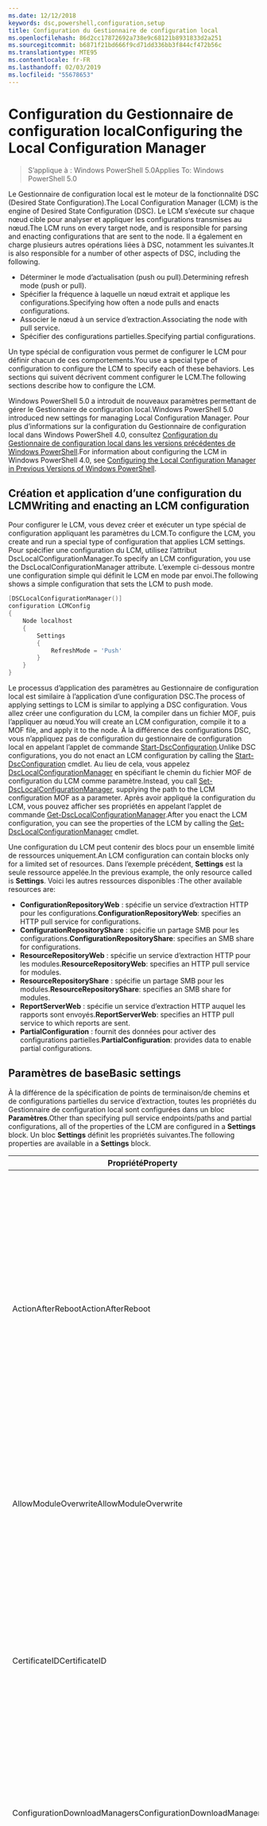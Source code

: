 ```yaml
---
ms.date: 12/12/2018
keywords: dsc,powershell,configuration,setup
title: Configuration du Gestionnaire de configuration local
ms.openlocfilehash: 86d2cc17872692a738e9c68121b8931833d2a251
ms.sourcegitcommit: b6871f21bd666f9cd71dd336bb3f844cf472b56c
ms.translationtype: MTE95
ms.contentlocale: fr-FR
ms.lasthandoff: 02/03/2019
ms.locfileid: "55678653"
---
```

# <a name="configuring-the-local-configuration-manager"></a><span data-ttu-id="19454-103">Configuration du Gestionnaire de configuration local</span><span class="sxs-lookup"><span data-stu-id="19454-103">Configuring the Local Configuration Manager</span></span>

> <span data-ttu-id="19454-104">S’applique à : Windows PowerShell 5.0</span><span class="sxs-lookup"><span data-stu-id="19454-104">Applies To: Windows PowerShell 5.0</span></span>

<span data-ttu-id="19454-105">Le Gestionnaire de configuration local est le moteur de la fonctionnalité DSC (Desired State Configuration).</span><span class="sxs-lookup"><span data-stu-id="19454-105">The Local Configuration Manager (LCM) is the engine of Desired State Configuration (DSC).</span></span>
<span data-ttu-id="19454-106">Le LCM s’exécute sur chaque nœud cible pour analyser et appliquer les configurations transmises au nœud.</span><span class="sxs-lookup"><span data-stu-id="19454-106">The LCM runs on every target node, and is responsible for parsing and enacting configurations that are sent to the node.</span></span>
<span data-ttu-id="19454-107">Il a également en charge plusieurs autres opérations liées à DSC, notamment les suivantes.</span><span class="sxs-lookup"><span data-stu-id="19454-107">It is also responsible for a number of other aspects of DSC, including the following.</span></span>

- <span data-ttu-id="19454-108">Déterminer le mode d’actualisation (push ou pull).</span><span class="sxs-lookup"><span data-stu-id="19454-108">Determining refresh mode (push or pull).</span></span>
- <span data-ttu-id="19454-109">Spécifier la fréquence à laquelle un nœud extrait et applique les configurations.</span><span class="sxs-lookup"><span data-stu-id="19454-109">Specifying how often a node pulls and enacts configurations.</span></span>
- <span data-ttu-id="19454-110">Associer le nœud à un service d’extraction.</span><span class="sxs-lookup"><span data-stu-id="19454-110">Associating the node with pull service.</span></span>
- <span data-ttu-id="19454-111">Spécifier des configurations partielles.</span><span class="sxs-lookup"><span data-stu-id="19454-111">Specifying partial configurations.</span></span>

<span data-ttu-id="19454-112">Un type spécial de configuration vous permet de configurer le LCM pour définir chacun de ces comportements.</span><span class="sxs-lookup"><span data-stu-id="19454-112">You use a special type of configuration to configure the LCM to specify each of these behaviors.</span></span>
<span data-ttu-id="19454-113">Les sections qui suivent décrivent comment configurer le LCM.</span><span class="sxs-lookup"><span data-stu-id="19454-113">The following sections describe how to configure the LCM.</span></span>

<span data-ttu-id="19454-114">Windows PowerShell 5.0 a introduit de nouveaux paramètres permettant de gérer le Gestionnaire de configuration local.</span><span class="sxs-lookup"><span data-stu-id="19454-114">Windows PowerShell 5.0 introduced new settings for managing Local Configuration Manager.</span></span>
<span data-ttu-id="19454-115">Pour plus d’informations sur la configuration du Gestionnaire de configuration local dans Windows PowerShell 4.0, consultez [Configuration du Gestionnaire de configuration local dans les versions précédentes de Windows PowerShell](metaconfig4.md).</span><span class="sxs-lookup"><span data-stu-id="19454-115">For information about configuring the LCM in Windows PowerShell 4.0, see [Configuring the Local Configuration Manager in Previous Versions of Windows PowerShell](metaconfig4.md).</span></span>

## <a name="writing-and-enacting-an-lcm-configuration"></a><span data-ttu-id="19454-116">Création et application d’une configuration du LCM</span><span class="sxs-lookup"><span data-stu-id="19454-116">Writing and enacting an LCM configuration</span></span>

<span data-ttu-id="19454-117">Pour configurer le LCM, vous devez créer et exécuter un type spécial de configuration appliquant les paramètres du LCM.</span><span class="sxs-lookup"><span data-stu-id="19454-117">To configure the LCM, you create and run a special type of configuration that applies LCM settings.</span></span>
<span data-ttu-id="19454-118">Pour spécifier une configuration du LCM, utilisez l’attribut DscLocalConfigurationManager.</span><span class="sxs-lookup"><span data-stu-id="19454-118">To specify an LCM configuration, you use the DscLocalConfigurationManager attribute.</span></span>
<span data-ttu-id="19454-119">L’exemple ci-dessous montre une configuration simple qui définit le LCM en mode par envoi.</span><span class="sxs-lookup"><span data-stu-id="19454-119">The following shows a simple configuration that sets the LCM to push mode.</span></span>

```powershell
[DSCLocalConfigurationManager()]
configuration LCMConfig
{
    Node localhost
    {
        Settings
        {
            RefreshMode = 'Push'
        }
    }
}
```

<span data-ttu-id="19454-120">Le processus d’application des paramètres au Gestionnaire de configuration local est similaire à l’application d’une configuration DSC.</span><span class="sxs-lookup"><span data-stu-id="19454-120">The process of applying settings to LCM is similar to applying a DSC configuration.</span></span>
<span data-ttu-id="19454-121">Vous allez créer une configuration du LCM, la compiler dans un fichier MOF, puis l’appliquer au nœud.</span><span class="sxs-lookup"><span data-stu-id="19454-121">You will create an LCM configuration, compile it to a MOF file, and apply it to the node.</span></span>
<span data-ttu-id="19454-122">À la différence des configurations DSC, vous n’appliquez pas de configuration du gestionnaire de configuration local en appelant l’applet de commande [Start-DscConfiguration](/powershell/module/psdesiredstateconfiguration/start-dscconfiguration).</span><span class="sxs-lookup"><span data-stu-id="19454-122">Unlike DSC configurations, you do not enact an LCM configuration by calling the [Start-DscConfiguration](/powershell/module/psdesiredstateconfiguration/start-dscconfiguration) cmdlet.</span></span>
<span data-ttu-id="19454-123">Au lieu de cela, vous appelez [DscLocalConfigurationManager](/powershell/module/PSDesiredStateConfiguration/Set-DscLocalConfigurationManager) en spécifiant le chemin du fichier MOF de configuration du LCM comme paramètre.</span><span class="sxs-lookup"><span data-stu-id="19454-123">Instead, you call [Set-DscLocalConfigurationManager](/powershell/module/PSDesiredStateConfiguration/Set-DscLocalConfigurationManager), supplying the path to the LCM configuration MOF as a parameter.</span></span>
<span data-ttu-id="19454-124">Après avoir appliqué la configuration du LCM, vous pouvez afficher ses propriétés en appelant l’applet de commande [Get-DscLocalConfigurationManager](/powershell/module/PSDesiredStateConfiguration/Get-DscLocalConfigurationManager).</span><span class="sxs-lookup"><span data-stu-id="19454-124">After you enact the LCM configuration, you can see the properties of the LCM by calling the [Get-DscLocalConfigurationManager](/powershell/module/PSDesiredStateConfiguration/Get-DscLocalConfigurationManager) cmdlet.</span></span>

<span data-ttu-id="19454-125">Une configuration du LCM peut contenir des blocs pour un ensemble limité de ressources uniquement.</span><span class="sxs-lookup"><span data-stu-id="19454-125">An LCM configuration can contain blocks only for a limited set of resources.</span></span>
<span data-ttu-id="19454-126">Dans l’exemple précédent, **Settings** est la seule ressource appelée.</span><span class="sxs-lookup"><span data-stu-id="19454-126">In the previous example, the only resource called is **Settings**.</span></span>
<span data-ttu-id="19454-127">Voici les autres ressources disponibles :</span><span class="sxs-lookup"><span data-stu-id="19454-127">The other available resources are:</span></span>

* <span data-ttu-id="19454-128">**ConfigurationRepositoryWeb** : spécifie un service d’extraction HTTP pour les configurations.</span><span class="sxs-lookup"><span data-stu-id="19454-128">**ConfigurationRepositoryWeb**: specifies an HTTP pull service for configurations.</span></span>
* <span data-ttu-id="19454-129">**ConfigurationRepositoryShare** : spécifie un partage SMB pour les configurations.</span><span class="sxs-lookup"><span data-stu-id="19454-129">**ConfigurationRepositoryShare**: specifies an SMB share for configurations.</span></span>
* <span data-ttu-id="19454-130">**ResourceRepositoryWeb** : spécifie un service d’extraction HTTP pour les modules.</span><span class="sxs-lookup"><span data-stu-id="19454-130">**ResourceRepositoryWeb**: specifies an HTTP pull service for modules.</span></span>
* <span data-ttu-id="19454-131">**ResourceRepositoryShare** : spécifie un partage SMB pour les modules.</span><span class="sxs-lookup"><span data-stu-id="19454-131">**ResourceRepositoryShare**: specifies an SMB share for modules.</span></span>
* <span data-ttu-id="19454-132">**ReportServerWeb** : spécifie un service d’extraction HTTP auquel les rapports sont envoyés.</span><span class="sxs-lookup"><span data-stu-id="19454-132">**ReportServerWeb**: specifies an HTTP pull service to which reports are sent.</span></span>
* <span data-ttu-id="19454-133">**PartialConfiguration** : fournit des données pour activer des configurations partielles.</span><span class="sxs-lookup"><span data-stu-id="19454-133">**PartialConfiguration**: provides data to enable partial configurations.</span></span>

## <a name="basic-settings"></a><span data-ttu-id="19454-134">Paramètres de base</span><span class="sxs-lookup"><span data-stu-id="19454-134">Basic settings</span></span>

<span data-ttu-id="19454-135">À la différence de la spécification de points de terminaison/de chemins et de configurations partielles du service d’extraction, toutes les propriétés du Gestionnaire de configuration local sont configurées dans un bloc **Paramètres**.</span><span class="sxs-lookup"><span data-stu-id="19454-135">Other than specifying pull service endpoints/paths and partial configurations, all of the properties of the LCM are configured in a **Settings** block.</span></span>
<span data-ttu-id="19454-136">Un bloc **Settings** définit les propriétés suivantes.</span><span class="sxs-lookup"><span data-stu-id="19454-136">The following properties are available in a **Settings** block.</span></span>

|  <span data-ttu-id="19454-137">Propriété</span><span class="sxs-lookup"><span data-stu-id="19454-137">Property</span></span>  |  <span data-ttu-id="19454-138">Type</span><span class="sxs-lookup"><span data-stu-id="19454-138">Type</span></span>  |  <span data-ttu-id="19454-139">Description</span><span class="sxs-lookup"><span data-stu-id="19454-139">Description</span></span>   |
|----------- |------- |--------------- |
| <span data-ttu-id="19454-140">ActionAfterReboot</span><span class="sxs-lookup"><span data-stu-id="19454-140">ActionAfterReboot</span></span>| <span data-ttu-id="19454-141">string</span><span class="sxs-lookup"><span data-stu-id="19454-141">string</span></span>| <span data-ttu-id="19454-142">Spécifie le comportement après un redémarrage survenant pendant l’application d’une configuration.</span><span class="sxs-lookup"><span data-stu-id="19454-142">Specifies what happens after a reboot during the application of a configuration.</span></span> <span data-ttu-id="19454-143">Les valeurs possibles sont __ContinueConfiguration__ et __StopConfiguration__.</span><span class="sxs-lookup"><span data-stu-id="19454-143">The possible values are __"ContinueConfiguration"__ and __"StopConfiguration"__.</span></span> <ul><li> <span data-ttu-id="19454-144">Avec la valeur __ContinueConfiguration__, l’application de la configuration actuelle se poursuit après le redémarrage de l’ordinateur.</span><span class="sxs-lookup"><span data-stu-id="19454-144">__ContinueConfiguration__: Continue applying the current configuration after machine reboot.</span></span> <span data-ttu-id="19454-145">Il s’agit de la valeur par défaut</span><span class="sxs-lookup"><span data-stu-id="19454-145">This is the default value</span></span></li><li><span data-ttu-id="19454-146">Avec la valeur __StopConfiguration__, l’application de la configuration actuelle s’arrête après le redémarrage de l’ordinateur.</span><span class="sxs-lookup"><span data-stu-id="19454-146">__StopConfiguration__: Stop the current configuration after machine reboot.</span></span></li></ul>|
| <span data-ttu-id="19454-147">AllowModuleOverwrite</span><span class="sxs-lookup"><span data-stu-id="19454-147">AllowModuleOverwrite</span></span>| <span data-ttu-id="19454-148">bool</span><span class="sxs-lookup"><span data-stu-id="19454-148">bool</span></span>| <span data-ttu-id="19454-149">__$TRUE__ si de nouvelles configurations téléchargées dans le service d’extraction sont autorisées à remplacer les anciennes sur le nœud cible.</span><span class="sxs-lookup"><span data-stu-id="19454-149">__$TRUE__ if new configurations downloaded from the pull service are allowed to overwrite the old ones on the target node.</span></span> <span data-ttu-id="19454-150">Autrement, définissez-la sur $FALSE.</span><span class="sxs-lookup"><span data-stu-id="19454-150">Otherwise, $FALSE.</span></span>|
| <span data-ttu-id="19454-151">CertificateID</span><span class="sxs-lookup"><span data-stu-id="19454-151">CertificateID</span></span>| <span data-ttu-id="19454-152">string</span><span class="sxs-lookup"><span data-stu-id="19454-152">string</span></span>| <span data-ttu-id="19454-153">Empreinte d’un certificat utilisée pour sécuriser les informations d’identification transmise dans une configuration.</span><span class="sxs-lookup"><span data-stu-id="19454-153">The thumbprint of a certificate used to secure credentials passed in a configuration.</span></span> <span data-ttu-id="19454-154">Pour plus d’informations, consultez [Want to secure credentials in Windows PowerShell Desired State Configuration](http://blogs.msdn.com/b/powershell/archive/2014/01/31/want-to-secure-credentials-in-windows-powershell-desired-state-configuration.aspx)? (Sécuriser les informations d’identification dans DSC Windows PowerShell).</span><span class="sxs-lookup"><span data-stu-id="19454-154">For more information see [Want to secure credentials in Windows PowerShell Desired State Configuration](http://blogs.msdn.com/b/powershell/archive/2014/01/31/want-to-secure-credentials-in-windows-powershell-desired-state-configuration.aspx)?.</span></span> <br> <span data-ttu-id="19454-155">__Remarque :__ ceci est géré automatiquement si vous utilisez le service d’extraction Azure Automation DSC.</span><span class="sxs-lookup"><span data-stu-id="19454-155">__Note:__ this is managed automatically if using Azure Automation DSC pull service.</span></span>|
| <span data-ttu-id="19454-156">ConfigurationDownloadManagers</span><span class="sxs-lookup"><span data-stu-id="19454-156">ConfigurationDownloadManagers</span></span>| <span data-ttu-id="19454-157">CimInstance[]</span><span class="sxs-lookup"><span data-stu-id="19454-157">CimInstance[]</span></span>| <span data-ttu-id="19454-158">Obsolète.</span><span class="sxs-lookup"><span data-stu-id="19454-158">Obsolete.</span></span> <span data-ttu-id="19454-159">Utilisez les blocs __ConfigurationRepositoryWeb__ et __ConfigurationRepositoryShare__ pour définir les points de terminaison du service d’extraction de configuration.</span><span class="sxs-lookup"><span data-stu-id="19454-159">Use __ConfigurationRepositoryWeb__ and __ConfigurationRepositoryShare__ blocks to define configuration pull service endpoints.</span></span>|
| <span data-ttu-id="19454-160">ConfigurationID</span><span class="sxs-lookup"><span data-stu-id="19454-160">ConfigurationID</span></span>| <span data-ttu-id="19454-161">string</span><span class="sxs-lookup"><span data-stu-id="19454-161">string</span></span>| <span data-ttu-id="19454-162">Pour la rétrocompatibilité avec des versions plus anciennes du service d’extraction.</span><span class="sxs-lookup"><span data-stu-id="19454-162">For backwards compatibility with older pull service versions.</span></span> <span data-ttu-id="19454-163">Un GUID qui identifie le fichier de configuration à obtenir d’un service d’extraction.</span><span class="sxs-lookup"><span data-stu-id="19454-163">A GUID that identifies the configuration file to get from a pull service.</span></span> <span data-ttu-id="19454-164">Le nœud extrait les configurations du service d’extraction si le nom du fichier de configuration MOF est ConfigurationID.mof.</span><span class="sxs-lookup"><span data-stu-id="19454-164">The node will pull configurations on the pull service if the name of the configuration MOF is named ConfigurationID.mof.</span></span><br> <span data-ttu-id="19454-165">__Remarque__ : si vous définissez cette propriété, l’enregistrement du nœud auprès d’un service d’extraction avec __RegistrationKey__ ne fonctionne pas.</span><span class="sxs-lookup"><span data-stu-id="19454-165">__Note:__ If you set this property, registering the node with a pull service by using __RegistrationKey__ does not work.</span></span> <span data-ttu-id="19454-166">Pour plus d’informations, consultez [Configuration d’un client collecteur à l’aide des noms de configuration](../pull-server/pullClientConfigNames.md).</span><span class="sxs-lookup"><span data-stu-id="19454-166">For more information, see [Setting up a pull client with configuration names](../pull-server/pullClientConfigNames.md).</span></span>|
| <span data-ttu-id="19454-167">ConfigurationMode</span><span class="sxs-lookup"><span data-stu-id="19454-167">ConfigurationMode</span></span>| <span data-ttu-id="19454-168">string</span><span class="sxs-lookup"><span data-stu-id="19454-168">string</span></span> | <span data-ttu-id="19454-169">Spécifie de quelle façon le LCM applique réellement la configuration aux nœuds cibles.</span><span class="sxs-lookup"><span data-stu-id="19454-169">Specifies how the LCM actually applies the configuration to the target nodes.</span></span> <span data-ttu-id="19454-170">Les valeurs possibles sont __"ApplyOnly"__,__"ApplyAndMonitor"__ et __"ApplyAndAutoCorrect"__.</span><span class="sxs-lookup"><span data-stu-id="19454-170">Possible values are __"ApplyOnly"__,__"ApplyAndMonitor"__, and __"ApplyAndAutoCorrect"__.</span></span> <ul><li><span data-ttu-id="19454-171">La valeur __ApplyOnly__ indique à DSC d’appliquer la configuration et de ne faire aucune autre opération, sauf si une nouvelle configuration est transmise au nœud cible ou est extraite d’un service.</span><span class="sxs-lookup"><span data-stu-id="19454-171">__ApplyOnly__: DSC applies the configuration and does nothing further unless a new configuration is pushed to the target node or when a new configuration is pulled from a service.</span></span> <span data-ttu-id="19454-172">Après l’application initiale d’une nouvelle configuration, DSC ne vérifie pas si le nœud cible est encore dans l’état précédemment configuré.</span><span class="sxs-lookup"><span data-stu-id="19454-172">After initial application of a new configuration, DSC does not check for drift from a previously configured state.</span></span> <span data-ttu-id="19454-173">Notez que DSC tente d’appliquer la configuration jusqu’à ce que l’opération aboutisse avant que __ApplyOnly__ ne prenne effet.</span><span class="sxs-lookup"><span data-stu-id="19454-173">Note that DSC will attempt to apply the configuration until it is successful before __ApplyOnly__ takes effect.</span></span> </li><li> <span data-ttu-id="19454-174">La valeur __ApplyAndMonitor__ est la valeur par défaut.</span><span class="sxs-lookup"><span data-stu-id="19454-174">__ApplyAndMonitor__: This is the default value.</span></span> <span data-ttu-id="19454-175">indique au LCM d’appliquer chaque nouvelle configuration.</span><span class="sxs-lookup"><span data-stu-id="19454-175">The LCM applies any new configurations.</span></span> <span data-ttu-id="19454-176">Après l’application initiale d’une nouvelle configuration, DSC vérifie si le nœud cible est dans l’état souhaité et, si ce n’est pas le cas, signale l’écart dans les journaux.</span><span class="sxs-lookup"><span data-stu-id="19454-176">After initial application of a new configuration, if the target node drifts from the desired state, DSC reports the discrepancy in logs.</span></span> <span data-ttu-id="19454-177">Notez que DSC tente d’appliquer la configuration jusqu’à ce que l’opération aboutisse avant que __ApplyAndMonitor__ ne prenne effet.</span><span class="sxs-lookup"><span data-stu-id="19454-177">Note that DSC will attempt to apply the configuration until it is successful before __ApplyAndMonitor__ takes effect.</span></span></li><li><span data-ttu-id="19454-178">La valeur __ApplyAndAutoCorrect__ indique à DSC d’appliquer chaque nouvelle configuration.</span><span class="sxs-lookup"><span data-stu-id="19454-178">__ApplyAndAutoCorrect__: DSC applies any new configurations.</span></span> <span data-ttu-id="19454-179">Après l’application initiale d’une nouvelle configuration, DSC vérifie si le nœud cible est dans l’état souhaité et, si ce n’est pas le cas, il signale l’écart dans les journaux, puis il réapplique la configuration actuelle.</span><span class="sxs-lookup"><span data-stu-id="19454-179">After initial application of a new configuration, if the target node drifts from the desired state, DSC reports the discrepancy in logs, and then re-applies the current configuration.</span></span></li></ul>|
| <span data-ttu-id="19454-180">ConfigurationModeFrequencyMins</span><span class="sxs-lookup"><span data-stu-id="19454-180">ConfigurationModeFrequencyMins</span></span>| <span data-ttu-id="19454-181">UInt32</span><span class="sxs-lookup"><span data-stu-id="19454-181">UInt32</span></span>| <span data-ttu-id="19454-182">Fréquence, en minutes, à laquelle la configuration actuelle est vérifiée et appliquée.</span><span class="sxs-lookup"><span data-stu-id="19454-182">How often, in minutes, the current configuration is checked and applied.</span></span> <span data-ttu-id="19454-183">Cette propriété est ignorée si la propriété ConfigurationMode est définie sur ApplyOnly.</span><span class="sxs-lookup"><span data-stu-id="19454-183">This property is ignored if the ConfigurationMode property is set to ApplyOnly.</span></span> <span data-ttu-id="19454-184">La valeur par défaut est 15.</span><span class="sxs-lookup"><span data-stu-id="19454-184">The default value is 15.</span></span>|
| <span data-ttu-id="19454-185">DebugMode</span><span class="sxs-lookup"><span data-stu-id="19454-185">DebugMode</span></span>| <span data-ttu-id="19454-186">string</span><span class="sxs-lookup"><span data-stu-id="19454-186">string</span></span>| <span data-ttu-id="19454-187">Les valeurs possibles sont __None__, __ForceModuleImport__ et __All__.</span><span class="sxs-lookup"><span data-stu-id="19454-187">Possible values are __None__, __ForceModuleImport__, and __All__.</span></span> <ul><li><span data-ttu-id="19454-188">Définissez cette propriété sur __None__ pour utiliser les ressources mises en cache.</span><span class="sxs-lookup"><span data-stu-id="19454-188">Set to __None__ to use cached resources.</span></span> <span data-ttu-id="19454-189">Il s’agit de la valeur par défaut qui doit être utilisée dans les scénarios de production.</span><span class="sxs-lookup"><span data-stu-id="19454-189">This is the default and should be used in production scenarios.</span></span></li><li><span data-ttu-id="19454-190">Définissez cette propriété sur __ForceModuleImport__ pour forcer le gestionnaire de configuration local à recharger tous les modules de ressources DSC, même ceux ayant déjà été chargés et mis en cache.</span><span class="sxs-lookup"><span data-stu-id="19454-190">Setting to __ForceModuleImport__, causes the LCM to reload any DSC resource modules, even if they have been previously loaded and cached.</span></span> <span data-ttu-id="19454-191">Ce comportement diminue les performances de DSC, car chaque module utilisé est systématiquement rechargé.</span><span class="sxs-lookup"><span data-stu-id="19454-191">This impacts the performance of DSC operations as each module is reloaded on use.</span></span> <span data-ttu-id="19454-192">En général, vous utilisez cette valeur lors du débogage d’une ressource.</span><span class="sxs-lookup"><span data-stu-id="19454-192">Typically you would use this value while debugging a resource</span></span></li><li><span data-ttu-id="19454-193">Dans cette version, __All__ est équivalent à __ForceModuleImport__</span><span class="sxs-lookup"><span data-stu-id="19454-193">In this release, __All__ is same as __ForceModuleImport__</span></span></li></ul> |
| <span data-ttu-id="19454-194">RebootNodeIfNeeded</span><span class="sxs-lookup"><span data-stu-id="19454-194">RebootNodeIfNeeded</span></span>| <span data-ttu-id="19454-195">bool</span><span class="sxs-lookup"><span data-stu-id="19454-195">bool</span></span>| <span data-ttu-id="19454-196">Affectez la valeur `$true` à permettent aux ressources de redémarrer le nœud à l’aide de la `$global:DSCMachineStatus` indicateur.</span><span class="sxs-lookup"><span data-stu-id="19454-196">Set this to `$true` to allow resources to reboot the Node using the `$global:DSCMachineStatus` flag.</span></span> <span data-ttu-id="19454-197">Sinon, vous devez redémarrer manuellement le nœud.</span><span class="sxs-lookup"><span data-stu-id="19454-197">Otherwise, you will have to manually reboot the node for any configuration that requires it.</span></span> <span data-ttu-id="19454-198">La valeur par défaut est `$false`.</span><span class="sxs-lookup"><span data-stu-id="19454-198">The default value is `$false`.</span></span> <span data-ttu-id="19454-199">Pour utiliser ce paramètre lorsqu’une condition de redémarrage est imposée par autre chose que DSC (par exemple Windows Installer), combinez ce paramètre avec le module [xPendingReboot](https://github.com/powershell/xpendingreboot).</span><span class="sxs-lookup"><span data-stu-id="19454-199">To use this setting when a reboot condition is enacted by something other than DSC (such as Windows Installer), combine this setting with the [xPendingReboot](https://github.com/powershell/xpendingreboot) module.</span></span>|
| <span data-ttu-id="19454-200">RefreshMode</span><span class="sxs-lookup"><span data-stu-id="19454-200">RefreshMode</span></span>| <span data-ttu-id="19454-201">string</span><span class="sxs-lookup"><span data-stu-id="19454-201">string</span></span>| <span data-ttu-id="19454-202">Spécifie de quelle façon le LCM obtient les configurations.</span><span class="sxs-lookup"><span data-stu-id="19454-202">Specifies how the LCM gets configurations.</span></span> <span data-ttu-id="19454-203">Les valeurs possibles sont __Disabled__, __Push__ et __Pull__.</span><span class="sxs-lookup"><span data-stu-id="19454-203">The possible values are __"Disabled"__, __"Push"__, and __"Pull"__.</span></span> <ul><li><span data-ttu-id="19454-204">La valeur __Disabled__ désactive les configurations DSC pour ce nœud.</span><span class="sxs-lookup"><span data-stu-id="19454-204">__Disabled__: DSC configurations are disabled for this node.</span></span></li><li> <span data-ttu-id="19454-205">La valeur __Push__ lance les configurations en appelant l’applet de commande [Start-DscConfiguration](/powershell/module/psdesiredstateconfiguration/start-dscconfiguration).</span><span class="sxs-lookup"><span data-stu-id="19454-205">__Push__: Configurations are initiated by calling the [Start-DscConfiguration](/powershell/module/psdesiredstateconfiguration/start-dscconfiguration) cmdlet.</span></span> <span data-ttu-id="19454-206">Chaque configuration est immédiatement appliquée au nœud.</span><span class="sxs-lookup"><span data-stu-id="19454-206">The configuration is applied immediately to the node.</span></span> <span data-ttu-id="19454-207">Il s'agit de la valeur par défaut.</span><span class="sxs-lookup"><span data-stu-id="19454-207">This is the default value.</span></span></li><li><span data-ttu-id="19454-208">__Pull__ : le nœud est configuré pour vérifier régulièrement les configurations disponibles sur un service d’extraction ou un chemin SMB.</span><span class="sxs-lookup"><span data-stu-id="19454-208">__Pull:__ The node is configured to regularly check for configurations from a pull service or SMB path.</span></span> <span data-ttu-id="19454-209">Si cette propriété a la valeur __Pull__, vous devez spécifier un chemin HTTP (service) ou SMB (partage) dans un bloc __ConfigurationRepositoryWeb__ ou __ConfigurationRepositoryShare__.</span><span class="sxs-lookup"><span data-stu-id="19454-209">If this property is set to __Pull__, you must specify an HTTP (service) or SMB (share) path in a __ConfigurationRepositoryWeb__ or __ConfigurationRepositoryShare__ block.</span></span></li></ul>|
| <span data-ttu-id="19454-210">RefreshFrequencyMins</span><span class="sxs-lookup"><span data-stu-id="19454-210">RefreshFrequencyMins</span></span>| <span data-ttu-id="19454-211">Uint32</span><span class="sxs-lookup"><span data-stu-id="19454-211">Uint32</span></span>| <span data-ttu-id="19454-212">L’intervalle de temps, en minutes, auquel le LCM contrôle un service d’extraction pour obtenir des configurations mises à jour.</span><span class="sxs-lookup"><span data-stu-id="19454-212">The time interval, in minutes, at which the LCM checks a pull service to get updated configurations.</span></span> <span data-ttu-id="19454-213">Cette valeur est ignorée si le LCM n’est pas configuré en mode d’extraction.</span><span class="sxs-lookup"><span data-stu-id="19454-213">This value is ignored if the LCM is not configured in pull mode.</span></span> <span data-ttu-id="19454-214">La valeur par défaut est 30.</span><span class="sxs-lookup"><span data-stu-id="19454-214">The default value is 30.</span></span>|
| <span data-ttu-id="19454-215">ReportManagers</span><span class="sxs-lookup"><span data-stu-id="19454-215">ReportManagers</span></span>| <span data-ttu-id="19454-216">CimInstance[]</span><span class="sxs-lookup"><span data-stu-id="19454-216">CimInstance[]</span></span>| <span data-ttu-id="19454-217">Obsolète.</span><span class="sxs-lookup"><span data-stu-id="19454-217">Obsolete.</span></span> <span data-ttu-id="19454-218">Utilisez des blocs __ReportServerWeb__ pour définir un point de terminaison permettant d’envoyer les données de rapport à un service d’extraction.</span><span class="sxs-lookup"><span data-stu-id="19454-218">Use __ReportServerWeb__ blocks to define an endpoint to send reporting data to a pull service.</span></span>|
| <span data-ttu-id="19454-219">ResourceModuleManagers</span><span class="sxs-lookup"><span data-stu-id="19454-219">ResourceModuleManagers</span></span>| <span data-ttu-id="19454-220">CimInstance[]</span><span class="sxs-lookup"><span data-stu-id="19454-220">CimInstance[]</span></span>| <span data-ttu-id="19454-221">Obsolète.</span><span class="sxs-lookup"><span data-stu-id="19454-221">Obsolete.</span></span> <span data-ttu-id="19454-222">Utilisez des blocs __ResourceRepositoryWeb__ et __ResourceRepositoryShare__ pour définir respectivement les points de terminaison HTTP ou les chemins SMB du service d’extraction.</span><span class="sxs-lookup"><span data-stu-id="19454-222">Use __ResourceRepositoryWeb__ and __ResourceRepositoryShare__ blocks to define pull service HTTP endpoints or SMB paths, respectively.</span></span>|
| <span data-ttu-id="19454-223">PartialConfigurations</span><span class="sxs-lookup"><span data-stu-id="19454-223">PartialConfigurations</span></span>| <span data-ttu-id="19454-224">CimInstance</span><span class="sxs-lookup"><span data-stu-id="19454-224">CimInstance</span></span>| <span data-ttu-id="19454-225">Non implémentée.</span><span class="sxs-lookup"><span data-stu-id="19454-225">Not implemented.</span></span> <span data-ttu-id="19454-226">Ne pas utiliser.</span><span class="sxs-lookup"><span data-stu-id="19454-226">Do not use.</span></span>|
| <span data-ttu-id="19454-227">StatusRetentionTimeInDays</span><span class="sxs-lookup"><span data-stu-id="19454-227">StatusRetentionTimeInDays</span></span> | <span data-ttu-id="19454-228">UInt32</span><span class="sxs-lookup"><span data-stu-id="19454-228">UInt32</span></span>| <span data-ttu-id="19454-229">Nombre de jours pendant lesquels le LCM conserve l’état de la configuration actuelle.</span><span class="sxs-lookup"><span data-stu-id="19454-229">The number of days the LCM keeps the status of the current configuration.</span></span>|

> [!NOTE]
> <span data-ttu-id="19454-230">Le démarrage du Gestionnaire de configuration local les **ConfigurationModeFrequencyMins** cycle basé sur :</span><span class="sxs-lookup"><span data-stu-id="19454-230">The LCM starts the **ConfigurationModeFrequencyMins** cycle based on:</span></span>
>
> - <span data-ttu-id="19454-231">Une nouvelle métaconfiguration est appliquée à l’aide de `Set-DscLocalConfigurationManager`</span><span class="sxs-lookup"><span data-stu-id="19454-231">A new metaconfig is applied using `Set-DscLocalConfigurationManager`</span></span>
> - <span data-ttu-id="19454-232">Un redémarrage de l’ordinateur</span><span class="sxs-lookup"><span data-stu-id="19454-232">A machine restart</span></span>
>
> <span data-ttu-id="19454-233">Pour toute condition où le processus du minuteur rencontre un incident, qui est détecté dans les 30 secondes et le cycle est redémarré.</span><span class="sxs-lookup"><span data-stu-id="19454-233">For any condition where the timer process experiences a crash, that will be detected within 30 seconds and the cycle will be restarted.</span></span>
> <span data-ttu-id="19454-234">Une opération simultanée pourrait retarder le cycle de démarrage, si la durée de cette opération dépasse la fréquence du cycle configurée, la minuterie suivante ne démarre pas.</span><span class="sxs-lookup"><span data-stu-id="19454-234">A concurrent operation could delay the cycle from being started, if the duration of this operation exceeds the configured cycle frequency, the next timer will not start.</span></span>
>
> <span data-ttu-id="19454-235">Exemple, la métaconfiguration est configuré à une fréquence d’extraction de 15 minutes et une opération d’extraction se trouve à T1.</span><span class="sxs-lookup"><span data-stu-id="19454-235">Example, the metaconfig is configured at a 15 minute pull frequency and a pull occurs at T1.</span></span>  <span data-ttu-id="19454-236">Le nœud ne termine pas le travail pour 16 minutes.</span><span class="sxs-lookup"><span data-stu-id="19454-236">The Node does not finish work for 16 minutes.</span></span>  <span data-ttu-id="19454-237">Le premier cycle de 15 minutes est ignoré, et tirer suivant va se produire à T1 + 15 + 15.</span><span class="sxs-lookup"><span data-stu-id="19454-237">The first 15 minute cycle is ignored, and next pull will happen at T1+15+15.</span></span>

## <a name="pull-service"></a><span data-ttu-id="19454-238">Service d’extraction</span><span class="sxs-lookup"><span data-stu-id="19454-238">Pull service</span></span>

<span data-ttu-id="19454-239">La configuration du LCM permet de définir les types de services d’extraction suivants :</span><span class="sxs-lookup"><span data-stu-id="19454-239">LCM configuration supports defining the following types of pull service endpoints:</span></span>

- <span data-ttu-id="19454-240">**Serveur de configuration** : référentiel pour les configurations DSC.</span><span class="sxs-lookup"><span data-stu-id="19454-240">**Configuration server**: A repository for DSC configurations.</span></span> <span data-ttu-id="19454-241">Définissez les serveurs de configuration à l’aide des blocs **ConfigurationRepositoryWeb** (pour les serveurs web) et **ConfigurationRepositoryShare** (pour les serveurs SMB).</span><span class="sxs-lookup"><span data-stu-id="19454-241">Define configuration servers by using **ConfigurationRepositoryWeb** (for web-based servers) and **ConfigurationRepositoryShare** (for SMB-based servers) blocks.</span></span>
- <span data-ttu-id="19454-242">**Serveur de ressources** : référentiel pour les ressources DSC, packagées comme modules PowerShell.</span><span class="sxs-lookup"><span data-stu-id="19454-242">**Resource server**: A repository for DSC resources, packaged as PowerShell modules.</span></span> <span data-ttu-id="19454-243">Définissez les serveurs de ressources à l’aide des blocs **ResourceRepositoryWeb** (pour les serveurs web) et **ResourceRepositoryShare** (pour les serveurs SMB).</span><span class="sxs-lookup"><span data-stu-id="19454-243">Define resource servers by using **ResourceRepositoryWeb** (for web-based servers) and **ResourceRepositoryShare** (for SMB-based servers) blocks.</span></span>
- <span data-ttu-id="19454-244">**Serveur de rapports** : service vers lequel DSC envoie les données de rapports.</span><span class="sxs-lookup"><span data-stu-id="19454-244">**Report server**: A service that DSC sends report data to.</span></span> <span data-ttu-id="19454-245">Définissez les serveurs de rapports à l’aide des blocs **ReportServerWeb**.</span><span class="sxs-lookup"><span data-stu-id="19454-245">Define report servers by using **ReportServerWeb** blocks.</span></span> <span data-ttu-id="19454-246">Un serveur de rapports doit être un service web.</span><span class="sxs-lookup"><span data-stu-id="19454-246">A report server must be a web service.</span></span>

<span data-ttu-id="19454-247">Pour plus d’informations sur le service collecteur, consultez [Service collecteur Desired State Configuration](../pull-server/pullServer.md).</span><span class="sxs-lookup"><span data-stu-id="19454-247">For more details on pull service see, [Desired State Configuration Pull Service](../pull-server/pullServer.md).</span></span>

## <a name="configuration-server-blocks"></a><span data-ttu-id="19454-248">Blocs de serveur de configuration</span><span class="sxs-lookup"><span data-stu-id="19454-248">Configuration server blocks</span></span>

<span data-ttu-id="19454-249">Pour définir un serveur de configuration web, créez un bloc **ConfigurationRepositoryWeb**.</span><span class="sxs-lookup"><span data-stu-id="19454-249">To define a web-based configuration server, you create a **ConfigurationRepositoryWeb** block.</span></span>
<span data-ttu-id="19454-250">Un bloc **ConfigurationRepositoryWeb** définit les propriétés suivantes.</span><span class="sxs-lookup"><span data-stu-id="19454-250">A **ConfigurationRepositoryWeb** defines the following properties.</span></span>

|<span data-ttu-id="19454-251">Propriété</span><span class="sxs-lookup"><span data-stu-id="19454-251">Property</span></span>|<span data-ttu-id="19454-252">Type</span><span class="sxs-lookup"><span data-stu-id="19454-252">Type</span></span>|<span data-ttu-id="19454-253">Description</span><span class="sxs-lookup"><span data-stu-id="19454-253">Description</span></span>|
|---|---|---|
|<span data-ttu-id="19454-254">AllowUnsecureConnection</span><span class="sxs-lookup"><span data-stu-id="19454-254">AllowUnsecureConnection</span></span>|<span data-ttu-id="19454-255">bool</span><span class="sxs-lookup"><span data-stu-id="19454-255">bool</span></span>|<span data-ttu-id="19454-256">Définissez cette propriété sur **$TRUE** pour autoriser le nœud à se connecter au serveur sans authentification.</span><span class="sxs-lookup"><span data-stu-id="19454-256">Set to **$TRUE** to allow connections from the node to the server without authentication.</span></span> <span data-ttu-id="19454-257">Définissez-la sur **$FALSE** pour rendre l’authentification obligatoire.</span><span class="sxs-lookup"><span data-stu-id="19454-257">Set to **$FALSE** to require authentication.</span></span>|
|<span data-ttu-id="19454-258">CertificateID</span><span class="sxs-lookup"><span data-stu-id="19454-258">CertificateID</span></span>|<span data-ttu-id="19454-259">string</span><span class="sxs-lookup"><span data-stu-id="19454-259">string</span></span>|<span data-ttu-id="19454-260">Empreinte d’un certificat utilisée pour l’authentification auprès du serveur.</span><span class="sxs-lookup"><span data-stu-id="19454-260">The thumbprint of a certificate used to authenticate to the server.</span></span>|
|<span data-ttu-id="19454-261">ConfigurationNames</span><span class="sxs-lookup"><span data-stu-id="19454-261">ConfigurationNames</span></span>|<span data-ttu-id="19454-262">String[]</span><span class="sxs-lookup"><span data-stu-id="19454-262">String[]</span></span>|<span data-ttu-id="19454-263">Tableau des noms des configurations à extraire par le nœud cible.</span><span class="sxs-lookup"><span data-stu-id="19454-263">An array of names of configurations to be pulled by the target node.</span></span> <span data-ttu-id="19454-264">Ils sont utilisés uniquement si le nœud est enregistré auprès du service d’extraction à l’aide d’une propriété **RegistrationKey**.</span><span class="sxs-lookup"><span data-stu-id="19454-264">These are used only if the node is registered with the pull service by using a **RegistrationKey**.</span></span> <span data-ttu-id="19454-265">Pour plus d’informations, consultez [Configuration d’un client collecteur à l’aide des noms de configuration](../pull-server/pullClientConfigNames.md).</span><span class="sxs-lookup"><span data-stu-id="19454-265">For more information, see [Setting up a pull client with configuration names](../pull-server/pullClientConfigNames.md).</span></span>|
|<span data-ttu-id="19454-266">RegistrationKey</span><span class="sxs-lookup"><span data-stu-id="19454-266">RegistrationKey</span></span>|<span data-ttu-id="19454-267">string</span><span class="sxs-lookup"><span data-stu-id="19454-267">string</span></span>|<span data-ttu-id="19454-268">Un GUID sous lequel le nœud est enregistré auprès du service d’extraction.</span><span class="sxs-lookup"><span data-stu-id="19454-268">A GUID that registers the node with the pull service.</span></span> <span data-ttu-id="19454-269">Pour plus d’informations, consultez [Configuration d’un client collecteur à l’aide des noms de configuration](../pull-server/pullClientConfigNames.md).</span><span class="sxs-lookup"><span data-stu-id="19454-269">For more information, see [Setting up a pull client with configuration names](../pull-server/pullClientConfigNames.md).</span></span>|
|<span data-ttu-id="19454-270">ServerURL</span><span class="sxs-lookup"><span data-stu-id="19454-270">ServerURL</span></span>|<span data-ttu-id="19454-271">string</span><span class="sxs-lookup"><span data-stu-id="19454-271">string</span></span>|<span data-ttu-id="19454-272">L’URL du service de configuration.</span><span class="sxs-lookup"><span data-stu-id="19454-272">The URL of the configuration service.</span></span>|

<span data-ttu-id="19454-273">Un exemple de script pour simplifier la valeur ConfigurationRepositoryWeb pour des nœuds locaux est disponible – consultez [Génération de configurations DSC](https://docs.microsoft.com/azure/automation/automation-dsc-onboarding#generating-dsc-metaconfigurations)</span><span class="sxs-lookup"><span data-stu-id="19454-273">An example script to simplify configuring the ConfigurationRepositoryWeb value for on-premises nodes is available - see [Generating DSC metaconfigurations](https://docs.microsoft.com/azure/automation/automation-dsc-onboarding#generating-dsc-metaconfigurations)</span></span>

<span data-ttu-id="19454-274">Pour définir un serveur de configuration SMB, créez un bloc **ConfigurationRepositoryShare**.</span><span class="sxs-lookup"><span data-stu-id="19454-274">To define an SMB-based configuration server, you create a **ConfigurationRepositoryShare** block.</span></span>
<span data-ttu-id="19454-275">Un bloc **ConfigurationRepositoryShare** définit les propriétés suivantes.</span><span class="sxs-lookup"><span data-stu-id="19454-275">A **ConfigurationRepositoryShare** defines the following properties.</span></span>

|<span data-ttu-id="19454-276">Propriété</span><span class="sxs-lookup"><span data-stu-id="19454-276">Property</span></span>|<span data-ttu-id="19454-277">Type</span><span class="sxs-lookup"><span data-stu-id="19454-277">Type</span></span>|<span data-ttu-id="19454-278">Description</span><span class="sxs-lookup"><span data-stu-id="19454-278">Description</span></span>|
|---|---|---|
|<span data-ttu-id="19454-279">Credential</span><span class="sxs-lookup"><span data-stu-id="19454-279">Credential</span></span>|<span data-ttu-id="19454-280">MSFT_Credential</span><span class="sxs-lookup"><span data-stu-id="19454-280">MSFT_Credential</span></span>|<span data-ttu-id="19454-281">Informations d’identification utilisées pour l’authentification auprès du partage SMB.</span><span class="sxs-lookup"><span data-stu-id="19454-281">The credential used to authenticate to the SMB share.</span></span>|
|<span data-ttu-id="19454-282">SourcePath</span><span class="sxs-lookup"><span data-stu-id="19454-282">SourcePath</span></span>|<span data-ttu-id="19454-283">string</span><span class="sxs-lookup"><span data-stu-id="19454-283">string</span></span>|<span data-ttu-id="19454-284">Chemin du partage SMB.</span><span class="sxs-lookup"><span data-stu-id="19454-284">The path of the SMB share.</span></span>|

## <a name="resource-server-blocks"></a><span data-ttu-id="19454-285">Blocs de serveur de ressources</span><span class="sxs-lookup"><span data-stu-id="19454-285">Resource server blocks</span></span>

<span data-ttu-id="19454-286">Pour définir un serveur de ressources web, créez un bloc **ResourceRepositoryWeb**.</span><span class="sxs-lookup"><span data-stu-id="19454-286">To define a web-based resource server, you create a **ResourceRepositoryWeb** block.</span></span>
<span data-ttu-id="19454-287">Un bloc **ResourceRepositoryWeb** définit les propriétés suivantes.</span><span class="sxs-lookup"><span data-stu-id="19454-287">A **ResourceRepositoryWeb** defines the following properties.</span></span>

|<span data-ttu-id="19454-288">Propriété</span><span class="sxs-lookup"><span data-stu-id="19454-288">Property</span></span>|<span data-ttu-id="19454-289">Type</span><span class="sxs-lookup"><span data-stu-id="19454-289">Type</span></span>|<span data-ttu-id="19454-290">Description</span><span class="sxs-lookup"><span data-stu-id="19454-290">Description</span></span>|
|---|---|---|
|<span data-ttu-id="19454-291">AllowUnsecureConnection</span><span class="sxs-lookup"><span data-stu-id="19454-291">AllowUnsecureConnection</span></span>|<span data-ttu-id="19454-292">bool</span><span class="sxs-lookup"><span data-stu-id="19454-292">bool</span></span>|<span data-ttu-id="19454-293">Définissez cette propriété sur **$TRUE** pour autoriser le nœud à se connecter au serveur sans authentification.</span><span class="sxs-lookup"><span data-stu-id="19454-293">Set to **$TRUE** to allow connections from the node to the server without authentication.</span></span> <span data-ttu-id="19454-294">Définissez-la sur **$FALSE** pour rendre l’authentification obligatoire.</span><span class="sxs-lookup"><span data-stu-id="19454-294">Set to **$FALSE** to require authentication.</span></span>|
|<span data-ttu-id="19454-295">CertificateID</span><span class="sxs-lookup"><span data-stu-id="19454-295">CertificateID</span></span>|<span data-ttu-id="19454-296">string</span><span class="sxs-lookup"><span data-stu-id="19454-296">string</span></span>|<span data-ttu-id="19454-297">Empreinte d’un certificat utilisée pour l’authentification auprès du serveur.</span><span class="sxs-lookup"><span data-stu-id="19454-297">The thumbprint of a certificate used to authenticate to the server.</span></span>|
|<span data-ttu-id="19454-298">RegistrationKey</span><span class="sxs-lookup"><span data-stu-id="19454-298">RegistrationKey</span></span>|<span data-ttu-id="19454-299">string</span><span class="sxs-lookup"><span data-stu-id="19454-299">string</span></span>|<span data-ttu-id="19454-300">Un GUID qui identifie le nœud inscrit auprès du service d’extraction.</span><span class="sxs-lookup"><span data-stu-id="19454-300">A GUID that identifies the node to the pull service.</span></span>|
|<span data-ttu-id="19454-301">ServerURL</span><span class="sxs-lookup"><span data-stu-id="19454-301">ServerURL</span></span>|<span data-ttu-id="19454-302">string</span><span class="sxs-lookup"><span data-stu-id="19454-302">string</span></span>|<span data-ttu-id="19454-303">URL du serveur de configuration.</span><span class="sxs-lookup"><span data-stu-id="19454-303">The URL of the configuration server.</span></span>|

<span data-ttu-id="19454-304">Un exemple de script pour simplifier la configuration de la valeur ConfigurationRepositoryWeb pour des nœuds locaux est disponible – consultez [Génération de métaconfigurations DSC](https://docs.microsoft.com/azure/automation/automation-dsc-onboarding#generating-dsc-metaconfigurations)</span><span class="sxs-lookup"><span data-stu-id="19454-304">An example script to simplify configuring the ResourceRepositoryWeb value for on-premises nodes is available - see [Generating DSC metaconfigurations](https://docs.microsoft.com/azure/automation/automation-dsc-onboarding#generating-dsc-metaconfigurations)</span></span>

<span data-ttu-id="19454-305">Pour définir un serveur de ressources SMB, créez un bloc **ResourceRepositoryShare**.</span><span class="sxs-lookup"><span data-stu-id="19454-305">To define an SMB-based resource server, you create a **ResourceRepositoryShare** block.</span></span>
<span data-ttu-id="19454-306">Un bloc **ResourceRepositoryShare** définit les propriétés suivantes.</span><span class="sxs-lookup"><span data-stu-id="19454-306">**ResourceRepositoryShare** defines the following properties.</span></span>

|<span data-ttu-id="19454-307">Propriété</span><span class="sxs-lookup"><span data-stu-id="19454-307">Property</span></span>|<span data-ttu-id="19454-308">Type</span><span class="sxs-lookup"><span data-stu-id="19454-308">Type</span></span>|<span data-ttu-id="19454-309">Description</span><span class="sxs-lookup"><span data-stu-id="19454-309">Description</span></span>|
|---|---|---|
|<span data-ttu-id="19454-310">Credential</span><span class="sxs-lookup"><span data-stu-id="19454-310">Credential</span></span>|<span data-ttu-id="19454-311">MSFT_Credential</span><span class="sxs-lookup"><span data-stu-id="19454-311">MSFT_Credential</span></span>|<span data-ttu-id="19454-312">Informations d’identification utilisées pour l’authentification auprès du partage SMB.</span><span class="sxs-lookup"><span data-stu-id="19454-312">The credential used to authenticate to the SMB share.</span></span> <span data-ttu-id="19454-313">Pour obtenir un exemple de transmission d’informations d’identification, consultez [Configuration d’un serveur d’extraction SMB DSC](../pull-server/pullServerSMB.md)</span><span class="sxs-lookup"><span data-stu-id="19454-313">For an example of passing credentials, see [Setting up a DSC SMB pull server](../pull-server/pullServerSMB.md)</span></span>|
|<span data-ttu-id="19454-314">SourcePath</span><span class="sxs-lookup"><span data-stu-id="19454-314">SourcePath</span></span>|<span data-ttu-id="19454-315">string</span><span class="sxs-lookup"><span data-stu-id="19454-315">string</span></span>|<span data-ttu-id="19454-316">Chemin du partage SMB.</span><span class="sxs-lookup"><span data-stu-id="19454-316">The path of the SMB share.</span></span>|

## <a name="report-server-blocks"></a><span data-ttu-id="19454-317">Blocs de serveur de rapports</span><span class="sxs-lookup"><span data-stu-id="19454-317">Report server blocks</span></span>

<span data-ttu-id="19454-318">Pour définir un serveur de rapports, créez un bloc **ReportServerWeb**.</span><span class="sxs-lookup"><span data-stu-id="19454-318">To define a report server, you create a **ReportServerWeb** block.</span></span>
<span data-ttu-id="19454-319">Le rôle de serveur de rapports n’est pas compatible avec le service d’extraction basé sur SMB.</span><span class="sxs-lookup"><span data-stu-id="19454-319">The report server role is not compatible with SMB based pull service.</span></span>
<span data-ttu-id="19454-320">Un bloc **ReportServerWeb** définit les propriétés suivantes.</span><span class="sxs-lookup"><span data-stu-id="19454-320">**ReportServerWeb** defines the following properties.</span></span>

|<span data-ttu-id="19454-321">Propriété</span><span class="sxs-lookup"><span data-stu-id="19454-321">Property</span></span>|<span data-ttu-id="19454-322">Type</span><span class="sxs-lookup"><span data-stu-id="19454-322">Type</span></span>|<span data-ttu-id="19454-323">Description</span><span class="sxs-lookup"><span data-stu-id="19454-323">Description</span></span>|
|---|---|---|
|<span data-ttu-id="19454-324">AllowUnsecureConnection</span><span class="sxs-lookup"><span data-stu-id="19454-324">AllowUnsecureConnection</span></span>|<span data-ttu-id="19454-325">bool</span><span class="sxs-lookup"><span data-stu-id="19454-325">bool</span></span>|<span data-ttu-id="19454-326">Définissez cette propriété sur **$TRUE** pour autoriser le nœud à se connecter au serveur sans authentification.</span><span class="sxs-lookup"><span data-stu-id="19454-326">Set to **$TRUE** to allow connections from the node to the server without authentication.</span></span> <span data-ttu-id="19454-327">Définissez-la sur **$FALSE** pour rendre l’authentification obligatoire.</span><span class="sxs-lookup"><span data-stu-id="19454-327">Set to **$FALSE** to require authentication.</span></span>|
|<span data-ttu-id="19454-328">CertificateID</span><span class="sxs-lookup"><span data-stu-id="19454-328">CertificateID</span></span>|<span data-ttu-id="19454-329">string</span><span class="sxs-lookup"><span data-stu-id="19454-329">string</span></span>|<span data-ttu-id="19454-330">Empreinte d’un certificat utilisée pour l’authentification auprès du serveur.</span><span class="sxs-lookup"><span data-stu-id="19454-330">The thumbprint of a certificate used to authenticate to the server.</span></span>|
|<span data-ttu-id="19454-331">RegistrationKey</span><span class="sxs-lookup"><span data-stu-id="19454-331">RegistrationKey</span></span>|<span data-ttu-id="19454-332">string</span><span class="sxs-lookup"><span data-stu-id="19454-332">string</span></span>|<span data-ttu-id="19454-333">Un GUID qui identifie le nœud inscrit auprès du service d’extraction.</span><span class="sxs-lookup"><span data-stu-id="19454-333">A GUID that identifies the node to the pull service.</span></span>|
|<span data-ttu-id="19454-334">ServerURL</span><span class="sxs-lookup"><span data-stu-id="19454-334">ServerURL</span></span>|<span data-ttu-id="19454-335">string</span><span class="sxs-lookup"><span data-stu-id="19454-335">string</span></span>|<span data-ttu-id="19454-336">URL du serveur de configuration.</span><span class="sxs-lookup"><span data-stu-id="19454-336">The URL of the configuration server.</span></span>|

<span data-ttu-id="19454-337">Un exemple de script pour simplifier la configuration de la valeur ReportServerWeb pour des nœuds locaux est disponible – consultez [Génération de métaconfigurations DSC](https://docs.microsoft.com/azure/automation/automation-dsc-onboarding#generating-dsc-metaconfigurations)</span><span class="sxs-lookup"><span data-stu-id="19454-337">An example script to simplify configuring the ReportServerWeb value for on-premises nodes is available - see [Generating DSC metaconfigurations](https://docs.microsoft.com/azure/automation/automation-dsc-onboarding#generating-dsc-metaconfigurations)</span></span>

## <a name="partial-configurations"></a><span data-ttu-id="19454-338">Configurations partielles</span><span class="sxs-lookup"><span data-stu-id="19454-338">Partial configurations</span></span>

<span data-ttu-id="19454-339">Pour définir une configuration partielle, créez un bloc **PartialConfiguration**.</span><span class="sxs-lookup"><span data-stu-id="19454-339">To define a partial configuration, you create a **PartialConfiguration** block.</span></span>
<span data-ttu-id="19454-340">Pour plus d’informations sur les configurations partielles, consultez [Configurations partielles DSC](../pull-server/partialConfigs.md).</span><span class="sxs-lookup"><span data-stu-id="19454-340">For more information about partial configurations, see [DSC Partial configurations](../pull-server/partialConfigs.md).</span></span>
<span data-ttu-id="19454-341">Un bloc **PartialConfiguration** définit les propriétés suivantes.</span><span class="sxs-lookup"><span data-stu-id="19454-341">**PartialConfiguration** defines the following properties.</span></span>

|<span data-ttu-id="19454-342">Propriété</span><span class="sxs-lookup"><span data-stu-id="19454-342">Property</span></span>|<span data-ttu-id="19454-343">Type</span><span class="sxs-lookup"><span data-stu-id="19454-343">Type</span></span>|<span data-ttu-id="19454-344">Description</span><span class="sxs-lookup"><span data-stu-id="19454-344">Description</span></span>|
|---|---|---|
|<span data-ttu-id="19454-345">ConfigurationSource</span><span class="sxs-lookup"><span data-stu-id="19454-345">ConfigurationSource</span></span>|<span data-ttu-id="19454-346">string[]</span><span class="sxs-lookup"><span data-stu-id="19454-346">string[]</span></span>|<span data-ttu-id="19454-347">Tableau des noms des serveurs de configuration, définis précédemment dans les blocs **ConfigurationRepositoryWeb** et **ConfigurationRepositoryShare**, à partir desquels la configuration partielle est extraite.</span><span class="sxs-lookup"><span data-stu-id="19454-347">An array of names of configuration servers, previously defined in **ConfigurationRepositoryWeb** and **ConfigurationRepositoryShare** blocks, where the partial configuration is pulled from.</span></span>|
|<span data-ttu-id="19454-348">DependsOn</span><span class="sxs-lookup"><span data-stu-id="19454-348">DependsOn</span></span>|<span data-ttu-id="19454-349">string{}</span><span class="sxs-lookup"><span data-stu-id="19454-349">string{}</span></span>|<span data-ttu-id="19454-350">Liste des noms des autres configurations à exécuter avant l’application de cette configuration partielle.</span><span class="sxs-lookup"><span data-stu-id="19454-350">A list of names of other configurations that must be completed before this partial configuration is applied.</span></span>|
|<span data-ttu-id="19454-351">Description</span><span class="sxs-lookup"><span data-stu-id="19454-351">Description</span></span>|<span data-ttu-id="19454-352">string</span><span class="sxs-lookup"><span data-stu-id="19454-352">string</span></span>|<span data-ttu-id="19454-353">Texte qui décrit la configuration partielle.</span><span class="sxs-lookup"><span data-stu-id="19454-353">Text used to describe the partial configuration.</span></span>|
|<span data-ttu-id="19454-354">ExclusiveResources</span><span class="sxs-lookup"><span data-stu-id="19454-354">ExclusiveResources</span></span>|<span data-ttu-id="19454-355">string[]</span><span class="sxs-lookup"><span data-stu-id="19454-355">string[]</span></span>|<span data-ttu-id="19454-356">Tableau des ressources exclusives de cette configuration partielle.</span><span class="sxs-lookup"><span data-stu-id="19454-356">An array of resources exclusive to this partial configuration.</span></span>|
|<span data-ttu-id="19454-357">RefreshMode</span><span class="sxs-lookup"><span data-stu-id="19454-357">RefreshMode</span></span>|<span data-ttu-id="19454-358">string</span><span class="sxs-lookup"><span data-stu-id="19454-358">string</span></span>|<span data-ttu-id="19454-359">Spécifie de quelle façon le gestionnaire de configuration local obtient cette configuration partielle.</span><span class="sxs-lookup"><span data-stu-id="19454-359">Specifies how the LCM gets this partial configuration.</span></span> <span data-ttu-id="19454-360">Les valeurs possibles sont __Disabled__, __Push__ et __Pull__.</span><span class="sxs-lookup"><span data-stu-id="19454-360">The possible values are __"Disabled"__, __"Push"__, and __"Pull"__.</span></span> <ul><li><span data-ttu-id="19454-361">La valeur __Disabled__ désactive cette configuration partielle.</span><span class="sxs-lookup"><span data-stu-id="19454-361">__Disabled__: This partial configuration is disabled.</span></span></li><li> <span data-ttu-id="19454-362">__Push__ : la configuration partielle est transmise au nœud en appelant l’applet de commande [Publish-DscConfiguration](/powershell/module/PSDesiredStateConfiguration/Publish-DscConfiguration).</span><span class="sxs-lookup"><span data-stu-id="19454-362">__Push__: The partial configuration is pushed to the node by calling the [Publish-DscConfiguration](/powershell/module/PSDesiredStateConfiguration/Publish-DscConfiguration) cmdlet.</span></span> <span data-ttu-id="19454-363">Une fois que toutes les configurations partielles pour le nœud ont été obtenues d’un service en mode push ou pull, la configuration peut être démarrée en appelant `Start-DscConfiguration –UseExisting`.</span><span class="sxs-lookup"><span data-stu-id="19454-363">After all partial configurations for the node are either pushed or pulled from a service, the configuration can be started by calling `Start-DscConfiguration –UseExisting`.</span></span> <span data-ttu-id="19454-364">Il s'agit de la valeur par défaut.</span><span class="sxs-lookup"><span data-stu-id="19454-364">This is the default value.</span></span></li><li><span data-ttu-id="19454-365">La valeur __Pull__ configure le nœud pour vérifier régulièrement si la configuration partielle est disponible sur un service d’extraction.</span><span class="sxs-lookup"><span data-stu-id="19454-365">__Pull:__ The node is configured to regularly check for partial configuration from a pull service.</span></span> <span data-ttu-id="19454-366">Si cette propriété a la valeur __Pull__, vous devez spécifier un service d’extraction dans une propriété __ConfigurationSource__.</span><span class="sxs-lookup"><span data-stu-id="19454-366">If this property is set to __Pull__, you must specify a pull service in a __ConfigurationSource__ property.</span></span> <span data-ttu-id="19454-367">Pour plus d’informations sur le service d’extraction Azure Automation, consultez [Vue d’ensemble d’Azure Automation DSC](https://docs.microsoft.com/azure/automation/automation-dsc-overview).</span><span class="sxs-lookup"><span data-stu-id="19454-367">For more information about Azure Automation pull service, see [Azure Automation DSC Overview](https://docs.microsoft.com/azure/automation/automation-dsc-overview).</span></span></li></ul>|
|<span data-ttu-id="19454-368">ResourceModuleSource</span><span class="sxs-lookup"><span data-stu-id="19454-368">ResourceModuleSource</span></span>|<span data-ttu-id="19454-369">string[]</span><span class="sxs-lookup"><span data-stu-id="19454-369">string[]</span></span>|<span data-ttu-id="19454-370">Tableau des noms des serveurs de ressources à partir desquels télécharger les ressources nécessaires pour cette configuration partielle.</span><span class="sxs-lookup"><span data-stu-id="19454-370">An array of the names of resource servers from which to download required resources for this partial configuration.</span></span> <span data-ttu-id="19454-371">Ces noms doivent être ceux des points de terminaison du service définis précédemment dans les blocs **ResourceRepositoryWeb** et **ResourceRepositoryShare**.</span><span class="sxs-lookup"><span data-stu-id="19454-371">These names must refer to service endpoints previously defined in **ResourceRepositoryWeb** and **ResourceRepositoryShare** blocks.</span></span>|

<span data-ttu-id="19454-372">__Remarque :__ les configurations partielles sont prises en charge avec Azure Automation DSC, mais une seule configuration peut être extraite du compte Automation de chaque nœud.</span><span class="sxs-lookup"><span data-stu-id="19454-372">__Note:__ partial configurations are supported with Azure Automation DSC, but only one configuration can be pulled from each automation account per node.</span></span>

## <a name="see-also"></a><span data-ttu-id="19454-373">Voir aussi</span><span class="sxs-lookup"><span data-stu-id="19454-373">See Also</span></span>

### <a name="concepts"></a><span data-ttu-id="19454-374">Concepts</span><span class="sxs-lookup"><span data-stu-id="19454-374">Concepts</span></span>
[<span data-ttu-id="19454-375">Vue d’ensemble de la configuration d'état souhaité</span><span class="sxs-lookup"><span data-stu-id="19454-375">Desired State Configuration Overview</span></span>](../overview/overview.md)

[<span data-ttu-id="19454-376">Bien démarrer avec Azure Automation DSC</span><span class="sxs-lookup"><span data-stu-id="19454-376">Getting started with Azure Automation DSC</span></span>](https://docs.microsoft.com/azure/automation/automation-dsc-getting-started)

### <a name="other-resources"></a><span data-ttu-id="19454-377">Autres ressources</span><span class="sxs-lookup"><span data-stu-id="19454-377">Other Resources</span></span>

[<span data-ttu-id="19454-378">Set-DscLocalConfigurationManager</span><span class="sxs-lookup"><span data-stu-id="19454-378">Set-DscLocalConfigurationManager</span></span>](/powershell/module/PSDesiredStateConfiguration/Set-DscLocalConfigurationManager)

[<span data-ttu-id="19454-379">Configuration d’un client collecteur à l’aide du nom de configuration</span><span class="sxs-lookup"><span data-stu-id="19454-379">Setting up a pull client with configuration names</span></span>](../pull-server/pullClientConfigNames.md)
